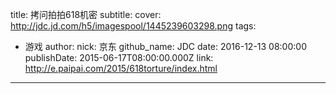 title: 拷问拍拍618机密
subtitle: 
cover: http://jdc.jd.com/h5/imagespool/1445239603298.png
tags:
  - 游戏
author:
  nick: 京东
  github_name: JDC
date: 2016-12-13 08:00:00
publishDate: 2015-06-17T08:00:00.000Z
link: http://e.paipai.com/2015/618torture/index.html

---